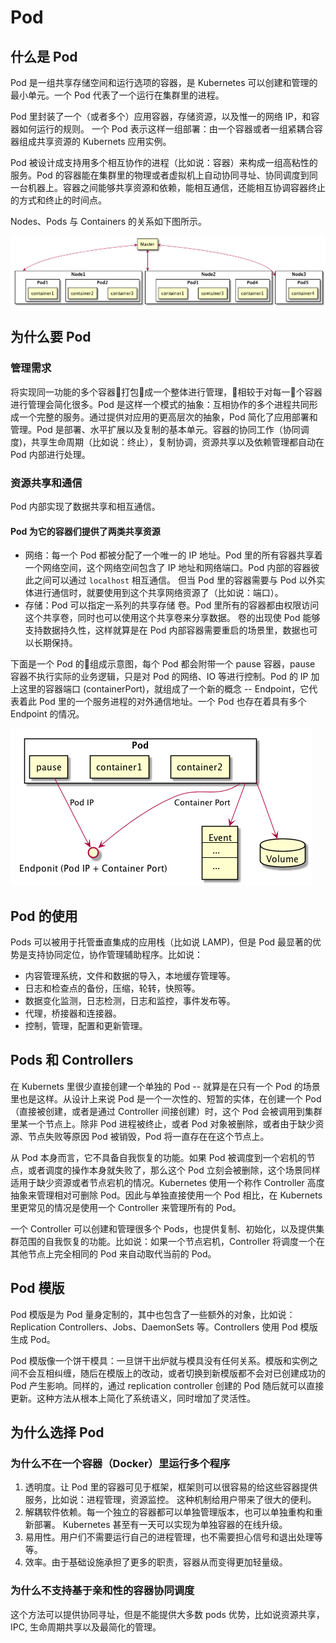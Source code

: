 # Pod

## 什么是 Pod

Pod 是一组共享存储空间和运行选项的容器，是 Kubernetes 可以创建和管理的最小单元。一个 Pod 代表了一个运行在集群里的进程。

Pod 里封装了一个（或者多个）应用容器，存储资源，以及惟一的网络 IP，和容器如何运行的规则。 一个 Pod 表示这样一组部署：由一个容器或者一组紧耦合容器组成共享资源的 Kubernets 应用实例。

Pod 被设计成支持用多个相互协作的进程（比如说：容器）来构成一组高粘性的服务。Pod 的容器能在集群里的物理或者虚拟机上自动协同寻址、协同调度到同一台机器上。容器之间能够共享资源和依赖，能相互通信，还能相互协调容器终止的方式和终止的时间点。

Nodes、Pods 与 Containers 的关系如下图所示。

![Nodes Pods Containers](images/nodes-pods-containers.png)

## 为什么要 Pod

### 管理需求

将实现同一功能的多个容器打包成一个整体进行管理，相较于对每一个容器进行管理会简化很多。Pod 是这样一个模式的抽象：互相协作的多个进程共同形成一个完整的服务。通过提供对应用的更高层次的抽象，Pod 简化了应用部署和管理。Pod 是部署、水平扩展以及复制的基本单元。容器的协同工作（协同调度)，共享生命周期（比如说：终止），复制协调，资源共享以及依赖管理都自动在 Pod 内部进行处理。

### 资源共享和通信

Pod 内部实现了数据共享和相互通信。

#### Pod 为它的容器们提供了两类共享资源

* 网络：每一个 Pod 都被分配了一个唯一的 IP 地址。Pod 里的所有容器共享着一个网络空间，这个网络空间包含了 IP 地址和网络端口。Pod 内部的容器彼此之间可以通过 `localhost` 相互通信。 但当 Pod 里的容器需要与 Pod 以外实体进行通信时，就要使用到这个共享网络资源了（比如说：端口）。
* 存储：Pod 可以指定一系列的共享存储 卷。Pod 里所有的容器都由权限访问这个共享卷，同时也可以使用这个共享卷来分享数据。 卷的出现使 Pod 能够支持数据持久性，这样就算是在 Pod 内部容器需要重启的场景里，数据也可以长期保持。

下面是一个 Pod 的组成示意图，每个 Pod 都会附带一个 pause 容器，pause 容器不执行实际的业务逻辑，只是对 Pod 的网络、IO 等进行控制。Pod 的 IP 加上这里的容器端口 (containerPort)，就组成了一个新的概念 -- Endpoint，它代表着此 Pod 里的一个服务进程的对外通信地址。一个 Pod 也存在着具有多个 Endpoint 的情况。

![Composition of Pod](images/composition-of-Pod.png)

## Pod 的使用

Pods 可以被用于托管垂直集成的应用栈（比如说 LAMP)，但是 Pod 最显著的优势是支持协同定位，协作管理辅助程序。比如说：

* 内容管理系统，文件和数据的导入，本地缓存管理等。
* 日志和检查点的备份，压缩，轮转，快照等。
* 数据变化监测，日志检测，日志和监控，事件发布等。
* 代理，桥接器和连接器。
* 控制，管理，配置和更新管理。

## Pods 和 Controllers

在 Kubernets 里很少直接创建一个单独的 Pod -- 就算是在只有一个 Pod 的场景里也是这样。从设计上来说 Pod 是一个一次性的、短暂的实体，在创建一个 Pod（直接被创建，或者是通过 Controller 间接创建）时，这个 Pod 会被调用到集群里某一个节点上。除非 Pod 进程被终止，或者 Pod 对象被删除，或者由于缺少资源、节点失败等原因 Pod 被销毁，Pod 将一直存在在这个节点上。

从 Pod 本身而言，它不具备自我恢复的功能。如果 Pod 被调度到一个宕机的节点，或者调度的操作本身就失败了，那么这个 Pod 立刻会被删除，这个场景同样适用于缺少资源或者节点宕机的情况。Kubernetes 使用一个称作 Controller 高度抽象来管理相对可删除 Pod。因此与单独直接使用一个 Pod 相比，在 Kubernets 里更常见的情况是使用一个 Controller 来管理所有的 Pod。

一个 Controller 可以创建和管理很多个 Pods，也提供复制、初始化，以及提供集群范围的自我恢复的功能。比如说：如果一个节点宕机，Controller 将调度一个在其他节点上完全相同的 Pod 来自动取代当前的 Pod。

## Pod 模版

Pod 模版是为 Pod 量身定制的，其中也包含了一些额外的对象，比如说：Replication Controllers、Jobs、DaemonSets 等。Controllers 使用 Pod 模版生成 Pod。

Pod 模版像一个饼干模具：一旦饼干出炉就与模具没有任何关系。模版和实例之间不会互相纠缠，随后在模版上的改动，或者切换到新模版都不会对已创建成功的 Pod 产生影响。同样的，通过 replication controller 创建的 Pod 随后就可以直接更新。这种方法从根本上简化了系统语义，同时增加了灵活性。

## 为什么选择 Pod

### 为什么不在一个容器（Docker）里运行多个程序

1. 透明度。让 Pod 里的容器可见于框架，框架则可以很容易的给这些容器提供服务，比如说：进程管理，资源监控。 这种机制给用户带来了很大的便利。
2. 解耦软件依赖。每一个独立的容器都可以单独管理版本，也可以单独重构和重新部署。 Kubernetes 甚至有一天可以实现为单独容器的在线升级。
3. 易用性。用户们不需要运行自己的进程管理，也不需要担心信号和退出处理等等。
4. 效率。由于基础设施承担了更多的职责，容器从而变得更加轻量级。

### 为什么不支持基于亲和性的容器协同调度

这个方法可以提供协同寻址，但是不能提供大多数 pods 优势，比如说资源共享， IPC, 生命周期共享以及最简化的管理。